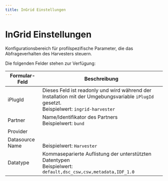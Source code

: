 ```yaml
---
title: InGrid Einstellungen  
---
```


# InGrid Einstellungen

Konfigurationsbereich für profilspezifische Parameter, die das Abfrageverhalten des Harvesters steuern.

Die folgenden Felder stehen zur Verfügung:

| Formular-Feld                    | Beschreibung                                                                                                                                 |
|----------------------------------|----------------------------------------------------------------------------------------------------------------------------------------------|
| iPlugId                          | Dieses Feld ist readonly und wird während der Installation mit der Umgebungsvariable `iPlugId` gesetzt. <br>Beispielwert: `ingrid-harvester` |
| Partner                          | Name/Identifikator des Partners <br>Beispielwert: `bund`                                                                                     |
| Provider                         |                                                                                                                                              |
| Datasource Name                  | <br>Beispielwert: `Harvester`                                                                                                                |
| Datatype                         | Kommaseparierte Auflistung der unterstützten Datentypen <br>Beispielwert: `default,dsc_csw,csw,metadata,IDF_1.0`                             |
